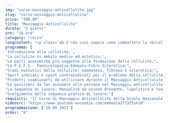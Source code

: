 ```yaml
---
img: "corso-massaggio-anticellulite.jpg"
slug: "corso-massaggio-anticellulite"
price: "380,00"
title: "Massaggio Anticellulite"
durata: "2 giorni"
ore: "16 ore"
category: "corso"
longcontent: "<p class='mb-2'>Se vuoi sapere come combattere la <b>cellulite</b> con il massaggio, questo corso fa per te.</p> Imparerai a conoscere la cellulite in tutte le sue sfumature: cos&apos;è, come si forma, quali sono i suoi stadi e le sue cause. Così potrai scegliere il trattamento più adatto al tuo cliente, in base alle sue esigenze e al suo grado di alterazione dei tessuti.</p> <p>Il Corso di Massaggio Anticellulite ti farà scoprire le tecniche più efficaci per contrastare gli inestetismi della cellulite, stimolando la circolazione sanguigna, generando calore con movimenti di sfregamento e impastamento, drenando e eliminando le tossine dai tessuti, rispettando sempre la circolazione linfatica.</p>"
programma: [
'Introduzione alla cellulite;',
'La cellulite in ambito medico ed estetico;',
"Le parti anatomiche più soggette alla formazione della cellulite;",
"La P.E.F.S.: Pannicolopatia-Edemato-Fibro-Sclerotica;",
"Stadi evolutivi della cellulite: edematosa, fibrosa e sclerotica;",
"Sport indicati e sport controindicati per il problema della cellulite;",
"Prodotti coadiuvanti da utilizzare durante il Massaggio Anticellulite;",
"Le posizioni da far assumere alla persona nel Massaggio Anticellulite;",
"La sequenza di lavoro: Manualità ad azione drenante, lipolitica e tonificante;",
"Svolgimento della sequenza pratica di lavoro."]
requisiti: "Il Corso di Massaggio Anticellulite della Scuola Nazionale di Massaggio Tao è aperto a chi ha già un'esperienza di base precedente e soprattutto una conoscenza delle tecniche occidentali del Massaggio Classico Svedese, quali sfioramenti, frizioni, impastamenti, vibrazioni e percussioni, in tutte le loro varianti."
videosrc: "https://www.youtube-nocookie.com/embed/aZfJ3ZTukt0"
programmazione: ['16 09 2023']    
order: "6"
---
```


